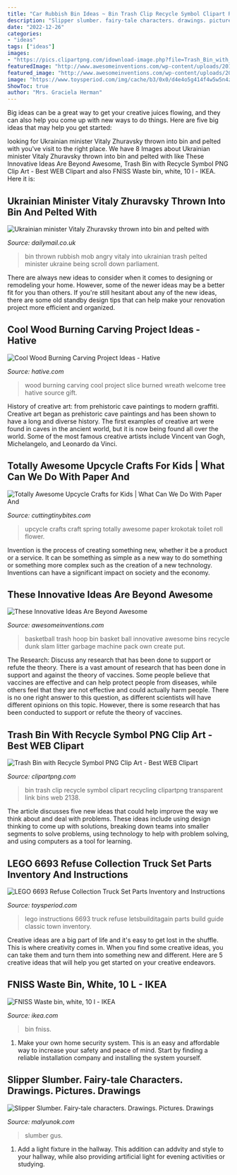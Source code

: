 ```yaml
---
title: "Car Rubbish Bin Ideas ~ Bin Trash Clip Recycle Symbol Clipart Recycling Clipartpng Transparent Link Bins Web 2138"
description: "Slipper slumber. fairy-tale characters. drawings. pictures. drawings"
date: "2022-12-26"
categories:
- "ideas"
tags: ["ideas"]
images:
- "https://pics.clipartpng.com/idownload-image.php?file=Trash_Bin_with_Recycle_Symbol_PNG_Clip_Art-2138.png"
featuredImage: "http://www.awesomeinventions.com/wp-content/uploads/2014/11/basketball-bin.jpg"
featured_image: "http://www.awesomeinventions.com/wp-content/uploads/2014/11/basketball-bin.jpg"
image: "https://www.toysperiod.com/img/cache/b3/0x0/d4e4o5g414f4w5w5n4z5m44426a4k4l4y5v2a403e4y2u234x2v2z3j4l4f4s2u204q2.jpg"
ShowToc: true
author: "Mrs. Graciela Herman"
---
```



Big ideas can be a great way to get your creative juices flowing, and they can also help you come up with new ways to do things. Here are five big ideas that may help you get started: 

	

		
looking for Ukrainian minister Vitaly Zhuravsky thrown into bin and pelted with you've visit to the right place. We have 8 Images about Ukrainian minister Vitaly Zhuravsky thrown into bin and pelted with like These Innovative Ideas Are Beyond Awesome, Trash Bin with Recycle Symbol PNG Clip Art - Best WEB Clipart and also FNISS Waste bin, white, 10 l - IKEA. Here it is:
		
    
## Ukrainian Minister Vitaly Zhuravsky Thrown Into Bin And Pelted With

<img loading=lazy src="http://i.dailymail.co.uk/i/pix/2014/09/16/article-2757586-2168D83300000578-870_634x387.jpg" onerror="this.onerror=null;this.src='https://tse1.mm.bing.net/th?id=OIP.OANbWWHXrwbq9rcq_dNqtgHaEh&amp;pid=15.1';" alt="Ukrainian minister Vitaly Zhuravsky thrown into bin and pelted with">

_Source: dailymail.co.uk_

>bin thrown rubbish mob angry vitaly into ukrainian trash pelted minister ukraine being scroll down parliament. 

	

There are always new ideas to consider when it comes to designing or remodeling your home. However, some of the newer ideas may be a better fit for you than others. If you're still hesitant about any of the new ideas, there are some old standby design tips that can help make your renovation project more efficient and organized.

    
## Cool Wood Burning Carving Project Ideas - Hative

<img loading=lazy src="https://hative.com/wp-content/uploads/2015/01/wood-burning/8-wood-burning.jpg" onerror="this.onerror=null;this.src='https://tse4.mm.bing.net/th?id=OIP.R9YOx_XnbwpileyAGgzsEgHaHp&amp;pid=15.1';" alt="Cool Wood Burning Carving Project Ideas - Hative">

_Source: hative.com_

>wood burning carving cool project slice burned wreath welcome tree hative source gift. 

	

History of creative art: from prehistoric cave paintings to modern graffiti.
Creative art began as prehistoric cave paintings and has been shown to have a long and diverse history. The first examples of creative art were found in caves in the ancient world, but it is now being found all over the world. Some of the most famous creative artists include Vincent van Gogh, Michelangelo, and Leonardo da Vinci.

    
## Totally Awesome Upcycle Crafts For Kids | What Can We Do With Paper And

<img loading=lazy src="https://4.bp.blogspot.com/-E-yyA2V6g_0/VSHLwKUxmMI/AAAAAAAAFd4/xUoPQNSiCAc/s1600/UpcycleCrafts1.jpg" onerror="this.onerror=null;this.src='https://tse1.mm.bing.net/th?id=OIP.E5cNPQrboWMzphjYN_OtQQHaHa&amp;pid=15.1';" alt="Totally Awesome Upcycle Crafts for Kids | What Can We Do With Paper And">

_Source: cuttingtinybites.com_

>upcycle crafts craft spring totally awesome paper krokotak toilet roll flower. 

	

Invention is the process of creating something new, whether it be a product or a service. It can be something as simple as a new way to do something or something more complex such as the creation of a new technology. Inventions can have a significant impact on society and the economy.

    
## These Innovative Ideas Are Beyond Awesome

<img loading=lazy src="http://www.awesomeinventions.com/wp-content/uploads/2014/11/basketball-bin.jpg" onerror="this.onerror=null;this.src='https://tse3.mm.bing.net/th?id=OIP.vE3Nz-KVY6z9wZ_ajRMZDAHaJ5&amp;pid=15.1';" alt="These Innovative Ideas Are Beyond Awesome">

_Source: awesomeinventions.com_

>basketball trash hoop bin basket ball innovative awesome bins recycle dunk slam litter garbage machine pack own create put. 

	

The Research: Discuss any research that has been done to support or refute the theory.
There is a vast amount of research that has been done in support and against the theory of vaccines. Some people believe that vaccines are effective and can help protect people from diseases, while others feel that they are not effective and could actually harm people. There is no one right answer to this question, as different scientists will have different opinions on this topic. However, there is some research that has been conducted to support or refute the theory of vaccines.

    
## Trash Bin With Recycle Symbol PNG Clip Art - Best WEB Clipart

<img loading=lazy src="https://pics.clipartpng.com/idownload-image.php?file=Trash_Bin_with_Recycle_Symbol_PNG_Clip_Art-2138.png" onerror="this.onerror=null;this.src='https://tse3.mm.bing.net/th?id=OIP.97cDi-28zMPsH0mdVyyzEQHaLB&amp;pid=15.1';" alt="Trash Bin with Recycle Symbol PNG Clip Art - Best WEB Clipart">

_Source: clipartpng.com_

>bin trash clip recycle symbol clipart recycling clipartpng transparent link bins web 2138. 

	

The article discusses five new ideas that could help improve the way we think about and deal with problems. These ideas include using design thinking to come up with solutions, breaking down teams into smaller segments to solve problems, using technology to help with problem solving, and using computers as a tool for learning.

    
## LEGO 6693 Refuse Collection Truck Set Parts Inventory And Instructions

<img loading=lazy src="https://www.toysperiod.com/img/cache/b3/0x0/d4e4o5g414f4w5w5n4z5m44426a4k4l4y5v2a403e4y2u234x2v2z3j4l4f4s2u204q2.jpg" onerror="this.onerror=null;this.src='https://tse4.mm.bing.net/th?id=OIP.rzNpiVNIWsoCtXhwIbE0EgHaF6&amp;pid=15.1';" alt="LEGO 6693 Refuse Collection Truck Set Parts Inventory and Instructions">

_Source: toysperiod.com_

>lego instructions 6693 truck refuse letsbuilditagain parts build guide classic town inventory. 

	

Creative ideas are a big part of life and it's easy to get lost in the shuffle. This is where creativity comes in. When you find some creative ideas, you can take them and turn them into something new and different. Here are 5 creative ideas that will help you get started on your creative endeavors.

    
## FNISS Waste Bin, White, 10 L - IKEA

<img loading=lazy src="https://www.ikea.com/sa/en/images/products/fniss-waste-bin-white__0711299_pe728137_s5.jpg" onerror="this.onerror=null;this.src='https://tse4.mm.bing.net/th?id=OIP.mLonkjjnmuyws3fzcT4Y-QHaHa&amp;pid=15.1';" alt="FNISS Waste bin, white, 10 l - IKEA">

_Source: ikea.com_

>bin fniss. 

	

1. Make your own home security system. This is an easy and affordable way to increase your safety and peace of mind. Start by finding a reliable installation company and installing the system yourself.

    
## Slipper Slumber. Fairy-tale Characters. Drawings. Pictures. Drawings

<img loading=lazy src="https://malyunok.com/sites/default/files/styles/850_600/public/malunok/slipper_slumber_0.jpg?itok=yDMlje9E" onerror="this.onerror=null;this.src='https://tse2.mm.bing.net/th?id=OIP.W2cvLzKpsKDrBWdoyKP9SAHaFj&amp;pid=15.1';" alt="Slipper Slumber. Fairy-tale characters. Drawings. Pictures. Drawings">

_Source: malyunok.com_

>slumber gus. 

	

1. Add a light fixture in the hallway. This addition can addvity and style to your hallway, while also providing artificial light for evening activities or studying.

